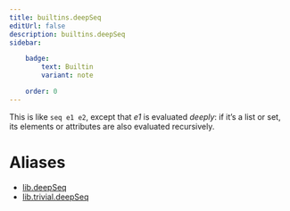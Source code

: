 ```yaml
---
title: builtins.deepSeq
editUrl: false
description: builtins.deepSeq
sidebar:

    badge:
        text: Builtin
        variant: note

    order: 0
---
```


This is like `seq e1 e2`, except that *e1* is evaluated *deeply*:
if it’s a list or set, its elements or attributes are also
evaluated recursively.


# Aliases

- [lib.deepSeq](/nix-doc-comments/reference/lib/lib-deepseq)
- [lib.trivial.deepSeq](/nix-doc-comments/reference/lib/trivial/lib-trivial-deepseq)


